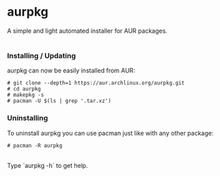 # aurpkg
A simple and light automated installer for AUR packages.<br>
<br>
### Installing / Updating
aurpkg can now be easily installed from AUR:<br>
```
# git clone --depth=1 https://aur.archlinux.org/aurpkg.git
# cd aurpkg
# makepkg -s
# pacman -U $(ls | grep '.tar.xz')
```
### Uninstalling
To uninstall aurpkg you can use pacman just like with any other package:<br>
```
# pacman -R aurpkg
```
<br>
Type `aurpkg -h` to get help.